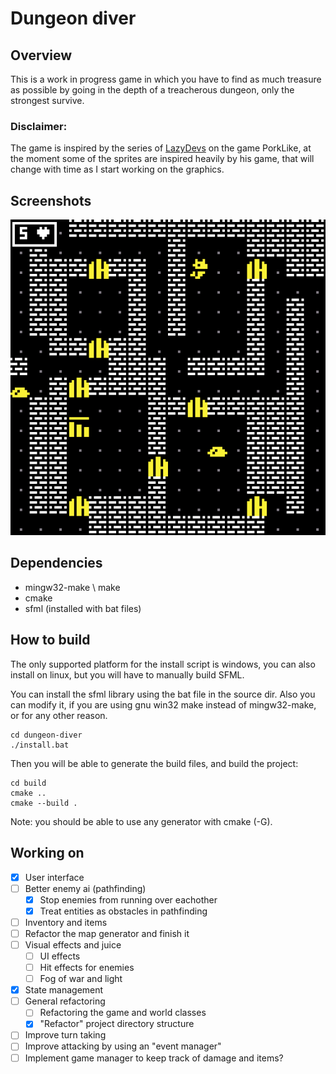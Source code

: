 # Dungeon diver

## Overview

This is a work in progress game in which you have to find as much treasure as possible by going in the depth of a treacherous dungeon, only the strongest survive.

### Disclaimer: 

The game is inspired by the series of [LazyDevs](https://www.youtube.com/c/LazyDevs) on the game PorkLike, at the moment some of the sprites are inspired heavily by his game, that will change with time as I start working on the graphics.

## Screenshots

![Game](./game.png)

## Dependencies

- mingw32-make \ make
- cmake
- sfml (installed with bat files)

## How to build

The only supported platform for the install script is windows, you can also install on linux, but you will have to manually build SFML.

You can install the sfml library using the bat file in the source dir. Also you can modify it, if you are using gnu win32 make instead of mingw32-make, or for any other reason.

```
cd dungeon-diver
./install.bat
```

Then you will be able to generate the build files, and build the project:

```
cd build
cmake ..
cmake --build .
```

Note: you should be able to use any generator with cmake (-G).

## Working on

- [X] User interface
- [ ] Better enemy ai (pathfinding)
    - [X] Stop enemies from running over eachother
    - [X] Treat entities as obstacles in pathfinding
- [ ] Inventory and items
- [ ] Refactor the map generator and finish it
- [ ] Visual effects and juice
    - [ ] UI effects
    - [ ] Hit effects for enemies
    - [ ] Fog of war and light
- [X] State management
- [ ] General refactoring
    - [ ] Refactoring the game and world classes
    - [X] "Refactor" project directory structure
- [ ] Improve turn taking
- [ ] Improve attacking by using an "event manager"
- [ ] Implement game manager to keep track of damage and items? 